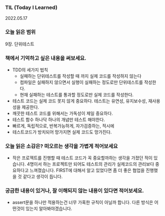 

### TIL (Today I Learned)

2022.05.17

### 오늘 읽은 범위

9장. 단위테스트 

### 책에서 기억하고 싶은 내용을 써보세요.

- TDD의 세가지 법칙
	- 실패하는 단위테스트를 작성할 때 까지 실제 코드를 작성하지 않는다
 	- 컴파일은 실패하지 않으면서 실행이 실패하는 정도로만 단위테스트를 작성한다.
  	- 현재 실패하는 테스트를 통과할 정도로만 실제 코드를 작성한다.
- 테스트 코드는 실제 코드 못지 않게 중요하다. 테스트는 유연성, 유지보수성, 재사용성을 제공한다.
- 깨끗한 테스트 코드를 위해서는 가독성이 제일 중요하다.
- 테스트 함수 하나닥 하나의 개념만 테스트 해야한다.
- 빠르게, 독립적으로, 반복가능하게, 자가검증하는, 적시에
- 테스트코드가 방치되어 망가지면 실제 코드도 망가진다.


### 오늘 읽은 소감은? 떠오르는 생각을 가볍게 적어보세요

- 작은 프로젝트를 진행할 때 테스트 코드가 꼭 중요할까하는 생각을 가졌던 적이 있습니다. 4명이서 하는 프로젝트만 되어도 테스트의 관리가 실제코드의 관리보다 중요하다고 느껴졌습니다. FIRST에 대해서 알고 있었다면 좀 더 좋은 협업을 진행했을 것 같다고 생각이 듭니다.

### 궁금한 내용이 있거나, 잘 이해되지 않는 내용이 있다면 적어보세요.

- assert문을 하나만 적용하는건 너무 가혹한 규칙이 아닐까 합니다. 다른 방식은 어떤것이 있는지 알아봐야겠습니다.